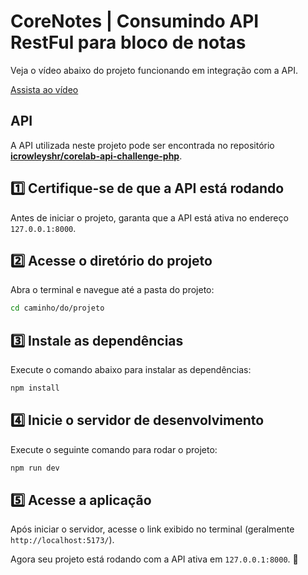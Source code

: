 # CoreNotes | Consumindo API RestFul para bloco de notas
Veja o vídeo abaixo do projeto funcionando em integração com a API.

[Assista ao vídeo](https://youtu.be/JCs5YL_hQLo)

## API

A API utilizada neste projeto pode ser encontrada no repositório [**icrowleyshr/corelab-api-challenge-php**](https://github.com/iCrowleySHR/corelab-api-challenge-php).


## 1️⃣ Certifique-se de que a API está rodando
Antes de iniciar o projeto, garanta que a API está ativa no endereço `127.0.0.1:8000`.

## 2️⃣ Acesse o diretório do projeto
Abra o terminal e navegue até a pasta do projeto:
```sh
cd caminho/do/projeto
```

## 3️⃣ Instale as dependências
Execute o comando abaixo para instalar as dependências:
```sh
npm install
```

## 4️⃣ Inicie o servidor de desenvolvimento
Execute o seguinte comando para rodar o projeto:
```sh
npm run dev
```

## 5️⃣ Acesse a aplicação
Após iniciar o servidor, acesse o link exibido no terminal (geralmente `http://localhost:5173/`).

Agora seu projeto está rodando com a API ativa em `127.0.0.1:8000`. 🚀

